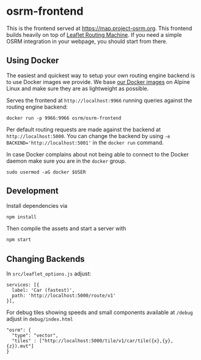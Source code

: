 # osrm-frontend

This is the frontend served at https://map.project-osrm.org.
This frontend builds heavily on top of [Leaflet Routing Machine](https://github.com/perliedman/leaflet-routing-machine).
If you need a simple OSRM integration in your webpage, you should start from there.


## Using Docker

The easiest and quickest way to setup your own routing engine backend is to use Docker images we provide.
We base [our Docker images](https://hub.docker.com/r/osrm/osrm-frontend/) on Alpine Linux and make sure they are as lightweight as possible.

Serves the frontend at `http://localhost:9966` running queries against the routing engine backend:

```
docker run -p 9966:9966 osrm/osrm-frontend
```

Per default routing requests are made against the backend at `http://localhost:5000`.
You can change the backend by using `-e BACKEND='http://localhost:5001'` in the `docker run` command.

In case Docker complains about not being able to connect to the Docker daemon make sure you are in the `docker` group.

```
sudo usermod -aG docker $USER
```

## Development

Install dependencies via

```bash
npm install
```

Then compile the assets and start a server with

```bash
npm start
```


## Changing Backends

In `src/leaflet_options.js` adjust:

```
services: [{
  label: 'Car (fastest)',
  path: 'http://localhost:5000/route/v1'
}],
```

For debug tiles showing speeds and small components available at `/debug` adjust in `debug/index.html`

```
"osrm": {
  "type": "vector",
  "tiles" : ["http://localhost:5000/tile/v1/car/tile({x},{y},{z}).mvt"]
}
```
